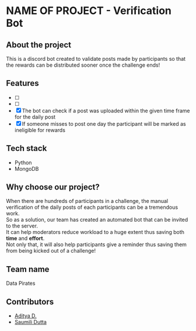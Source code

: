 # NAME OF PROJECT - Verification Bot

## About the project
This is a discord bot created to validate posts made by participants so that the rewards can be distributed sooner once the challenge ends!

## Features

- [ ]
- [ ]
- [x] The bot can check if a post was uploaded within the given time frame for the daily post
- [x] If someone misses to post one day the participant will be marked as ineligible for rewards

## Tech stack

- Python
- MongoDB

## Why choose our project?

When there are hundreds of participants in a challenge, the manual verification of the daily posts of each participants can be a tremendous work.<br>
So as a solution, our team has created an automated bot that can be invited to the server.<br>
It can help moderators reduce workload to a huge extent thus saving both **time** and **effort**. <br>
Not only that, it will also help participants give a reminder thus saving them from being kicked out of a challenge!

## Team name

Data Pirates

## Contributors

- [Aditya D.](https://github.com/adi271001)
- [Saumili Dutta](https://github.com/aumii01codes)
